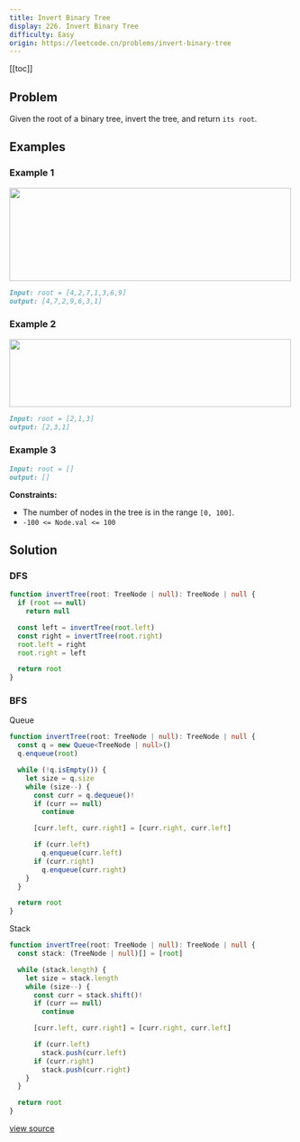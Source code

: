 ```yaml
---
title: Invert Binary Tree
display: 226. Invert Binary Tree
difficulty: Easy
origin: https://leetcode.cn/problems/invert-binary-tree
---
```


[[toc]]

## Problem

Given the root of a binary tree, invert the tree, and return `its root`.

## Examples

### Example 1

<img alt="" src="https://assets.leetcode.com/uploads/2021/03/14/invert1-tree.jpg" style="width: 500px; height: 165px;" />

```md
Input: root = [4,2,7,1,3,6,9]
output: [4,7,2,9,6,3,1]
```

### Example 2

<img alt="" src="https://assets.leetcode.com/uploads/2021/03/14/invert2-tree.jpg" style="width: 500px; height: 120px;" />

```md
Input: root = [2,1,3]
output: [2,3,1]
```

### Example 3

```md
Input: root = []
output: []
```

**Constraints:**

- The number of nodes in the tree is in the range `[0, 100]`.
- `-100 <= Node.val <= 100`

## Solution

### DFS

```ts
function invertTree(root: TreeNode | null): TreeNode | null {
  if (root == null)
    return null

  const left = invertTree(root.left)
  const right = invertTree(root.right)
  root.left = right
  root.right = left

  return root
}
```

### BFS

Queue

```ts
function invertTree(root: TreeNode | null): TreeNode | null {
  const q = new Queue<TreeNode | null>()
  q.enqueue(root)

  while (!q.isEmpty()) {
    let size = q.size
    while (size--) {
      const curr = q.dequeue()!
      if (curr == null)
        continue

      [curr.left, curr.right] = [curr.right, curr.left]

      if (curr.left)
        q.enqueue(curr.left)
      if (curr.right)
        q.enqueue(curr.right)
    }
  }

  return root
}
```

Stack

```ts
function invertTree(root: TreeNode | null): TreeNode | null {
  const stack: (TreeNode | null)[] = [root]

  while (stack.length) {
    let size = stack.length
    while (size--) {
      const curr = stack.shift()!
      if (curr == null)
        continue

      [curr.left, curr.right] = [curr.right, curr.left]

      if (curr.left)
        stack.push(curr.left)
      if (curr.right)
        stack.push(curr.right)
    }
  }

  return root
}
```

[view source](https://leetcode.cn/problems/invert-binary-tree)
